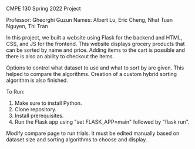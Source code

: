 CMPE 130 Spring 2022 Project

Professor: Gheorghi Guzun
Names: Albert Lu, Eric Cheng, Nhat Tuan Nguyen, Thi Tran

In this project, we built a website using Flask for the backend and HTML, CSS, and JS for the frontend. This website displays grocery products that can be sorted by name and price. Adding items to the cart is possible and there is also an ability to checkout the items.

Options to control what dataset to use and what to sort by are given. This helped to compare the algorithms. Creation of a custom hybrid sorting algorithm is also finished.

To Run:
1. Make sure to install Python.
2. Clone repository.
3. Install prerequisites.
4. Run the Flask app using "set FLASK_APP=main" followed by "flask run".

Modify compare page to run trials. It must be edited manually based on dataset size and sorting algorithms to choose and display.
